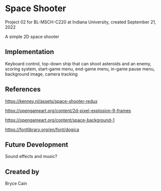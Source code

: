 # Space Shooter

Project 02 for BL-MSCH-C220 at Indiana University, created September 21, 2022

A simple 2D space shooter

## Implementation
Keyboard control, top-down ship that can shoot asteroids and an enemy, scoring system, start-game menu, end-game menu, in-game pause menu, background image, camera tracking

## References

https://kenney.nl/assets/space-shooter-redux

https://opengameart.org/content/2d-pixel-explosion-9-frames

https://opengameart.org/content/space-background-1

https://fontlibrary.org/en/font/dogica

## Future Development
Sound effects and music?

## Created by
Bryce Cain
